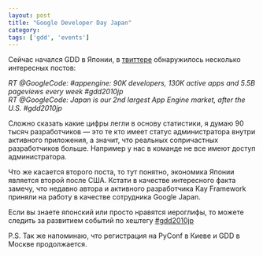 ```yaml
---
layout: post
title: "Google Developer Day Japan"
category: 
tags: ['gdd', 'events']
---
```

<p>Сейчас начался GDD в Японии, в <a href="https://twitter.com/GoogleCode">твиттере</a> обнаружилось несколько интересных постов: </p>

<cite>RT @GoogleCode: #appengine: 90K developers, 130K active apps and 5.5B pageviews every week #gdd2010jp<br />
RT @GoogleCode: Japan is our 2nd largest App Engine market, after the U.S. #gdd2010jp</cite>

<p>Сложно сказать какие цифры легли в основу статистики, я думаю 90 тысяч разработчиков — это те кто имеет статус администратора внутри активного приложения, а значит, что реальных сопричастных разработчиков больше. Например у нас в команде не все имеют доступ администратора.</p>

<p>Что же касается второго поста, то тут понятно, экономика Японии является второй после США. Кстати в качестве интересного факта замечу, что недавно автора и активного разработчика Kay Framework приняли на работу в качестве сотрудника Google Japan. </p>

<p>Если вы знаете японский или просто нравятся иероглифы, то можете следить за развитием событий по хештегу <a href="https://twitter.com/#search?q=%23gdd2010jp">#gdd2010jp</a></p>

<p>P.S. Так же напоминаю, что регистрация на PyConf в Киеве и GDD в Москве продолжается.</p>
